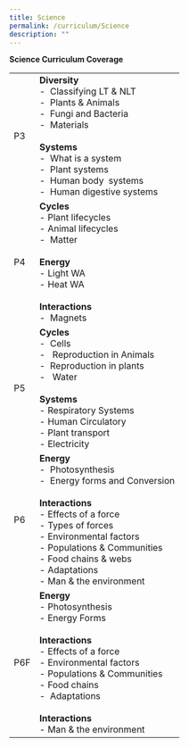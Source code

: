 ```yaml
---
title: Science
permalink: /curriculum/Science
description: ""
---
```

**Science Curriculum Coverage**



|  | |
| -------- | -------- |
| P3     | **Diversity**<br>-    Classifying LT & NLT<br>-    Plants & Animals<br>-    Fungi and Bacteria<br>-    Materials<br><br>**Systems**<br>-    What is a system<br>-    Plant systems<br>-    Human body  systems<br>-    Human digestive systems     | 
|P4|**Cycles**<br>-   Plant lifecycles<br>-   Animal lifecycles<br>-    Matter<br><br>**Energy**<br>- Light WA<br>- Heat WA<br><br>**Interactions**<br>-    Magnets|
|P5| **Cycles**<br>-    Cells<br>-     Reproduction in Animals<br>-    Reproduction in plants<br>-     Water<br><br>**Systems**<br>-   Respiratory Systems<br>-   Human Circulatory<br>-   Plant transport<br>-   Electricity|
|P6|**Energy**<br>-    Photosynthesis<br>-    Energy forms and Conversion<br><br>**Interactions**<br>-   Effects of a force<br>-     Types of forces<br>-     Environmental factors<br>-     Populations & Communities<br>-     Food chains & webs<br>-     Adaptations<br>-     Man & the environment|
|P6F|**Energy**<br>-  Photosynthesis<br>-   Energy Forms<br><br>**Interactions**<br>-   Effects of a force<br>-   Environmental factors<br>-   Populations & Communities<br>-   Food chains<br>-    Adaptations<br><br>**Interactions**<br>-   Man & the environment